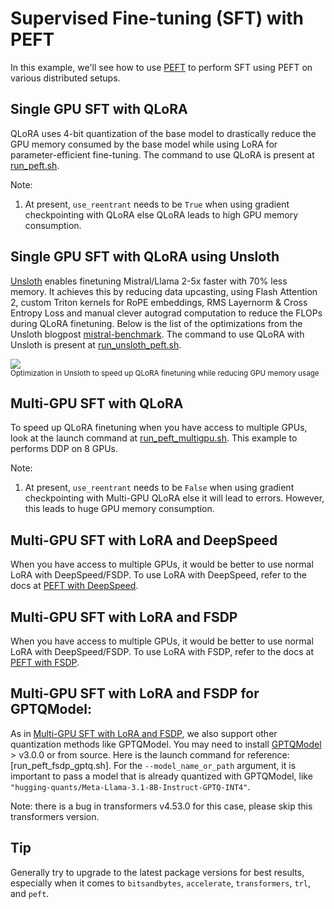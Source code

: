 # Supervised Fine-tuning (SFT) with PEFT
In this example, we'll see how to use [PEFT](https://github.com/huggingface/peft) to perform SFT using PEFT on various distributed setups.

## Single GPU SFT with QLoRA
QLoRA uses 4-bit quantization of the base model to drastically reduce the GPU memory consumed by the base model while using LoRA for parameter-efficient fine-tuning. The command to use QLoRA is present at [run_peft.sh](https://github.com/huggingface/peft/blob/main/examples/sft/run_peft.sh).

Note: 
1. At present, `use_reentrant` needs to be `True` when using gradient checkpointing with QLoRA else QLoRA leads to high GPU memory consumption.


## Single GPU SFT with QLoRA using Unsloth
[Unsloth](https://github.com/unslothai/unsloth) enables finetuning Mistral/Llama 2-5x faster with 70% less memory. It achieves this by reducing data upcasting, using Flash Attention 2, custom Triton kernels for RoPE embeddings, RMS Layernorm & Cross Entropy Loss and manual clever autograd computation to reduce the FLOPs during QLoRA finetuning. Below is the list of the optimizations from the Unsloth blogpost [mistral-benchmark](https://unsloth.ai/blog/mistral-benchmark). The command to use QLoRA with Unsloth is present at [run_unsloth_peft.sh](https://github.com/huggingface/peft/blob/main/examples/sft/run_unsloth_peft.sh).

<div class="flex justify-center">
    <img src="https://huggingface.co/datasets/huggingface/documentation-images/resolve/main/peft/Unsloth.png"/>
</div>
<small>Optimization in Unsloth to speed up QLoRA finetuning while reducing GPU memory usage</small>

## Multi-GPU SFT with QLoRA
To speed up QLoRA finetuning when you have access to multiple GPUs, look at the launch command at [run_peft_multigpu.sh](https://github.com/huggingface/peft/blob/main/examples/sft/run_peft_multigpu.sh). This example to performs DDP on 8 GPUs.

Note: 
1. At present, `use_reentrant` needs to be `False` when using gradient checkpointing with Multi-GPU QLoRA else it will lead to errors. However, this leads to huge GPU memory consumption. 

## Multi-GPU SFT with LoRA and DeepSpeed
When you have access to multiple GPUs, it would be better to use normal LoRA with DeepSpeed/FSDP. To use LoRA with DeepSpeed, refer to the docs at [PEFT with DeepSpeed](https://huggingface.co/docs/peft/accelerate/deepspeed).


## Multi-GPU SFT with LoRA and FSDP
When you have access to multiple GPUs, it would be better to use normal LoRA with DeepSpeed/FSDP. To use LoRA with FSDP, refer to the docs at [PEFT with FSDP](https://huggingface.co/docs/peft/accelerate/fsdp).


## Multi-GPU SFT with LoRA and FSDP for GPTQModel:
As in [Multi-GPU SFT with LoRA and FSDP](https://github.com/huggingface/peft/blob/main/examples/sft/README.md#multi-gpu-sft-with-lora-and-fsdp), we also support other quantization methods like GPTQModel. You may need to install [GPTQModel](https://github.com/ModelCloud/GPTQModel) > v3.0.0 or from source. Here is the launch command for reference: [run_peft_fsdp_gptq.sh]. For the `--model_name_or_path` argument, it is important to pass a model that is already quantized with GPTQModel, like `"hugging-quants/Meta-Llama-3.1-8B-Instruct-GPTQ-INT4"`.

Note: there is a bug in transformers v4.53.0 for this case, please skip this transformers version.

## Tip

Generally try to upgrade to the latest package versions for best results, especially when it comes to `bitsandbytes`, `accelerate`, `transformers`, `trl`, and `peft`.
